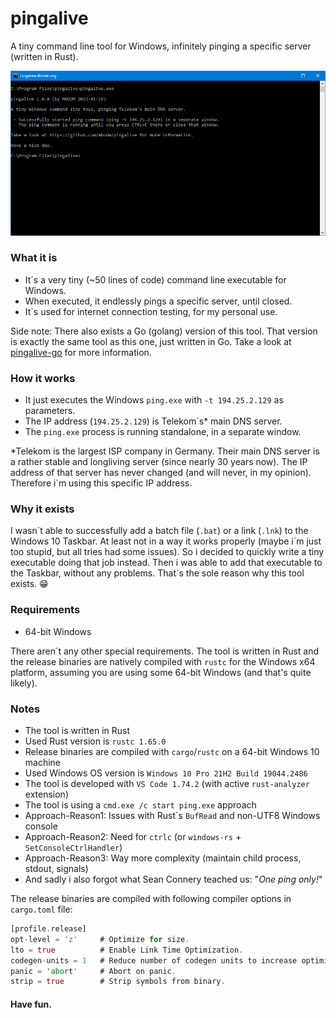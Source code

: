 # pingalive
A tiny command line tool for Windows, infinitely pinging a specific server (written in Rust).

![Screenshot](screenshot.png)

### What it is
- It´s a very tiny (~50 lines of code) command line executable for Windows.
- When executed, it endlessly pings a specific server, until closed.
- It´s used for internet connection testing, for my personal use.

Side note: There also exists a Go (golang) version of this tool. That version is exactly the same tool as this one, just written in Go. Take a look at [pingalive-go](https://github.com/mbodm/pingalive-go) for more information.

### How it works
- It just executes the Windows `ping.exe` with `-t 194.25.2.129` as parameters.
- The IP address (`194.25.2.129`) is Telekom´s* main DNS server.
- The `ping.exe` process is running standalone, in a separate window.

*Telekom is the largest ISP company in Germany. Their main DNS server is a rather stable and longliving server (since nearly 30 years now). The IP address of that server has never changed (and will never, in my opinion). Therefore i´m using this specific IP address.

### Why it exists
I wasn´t able to successfully add a batch file (`.bat`) or a link (`.lnk`) to the Windows 10 Taskbar. At least not in a way it works properly (maybe i´m just too stupid, but all tries had some issues). So i decided to quickly write a tiny executable doing that job instead. Then i was able to add that executable to the Taskbar, without any problems. That´s the sole reason why this tool exists. :grin:

### Requirements

- 64-bit Windows

There aren´t any other special requirements. The tool is written in Rust and the release binaries are natively compiled with `rustc` for the Windows x64 platform, assuming you are using some 64-bit Windows (and that's quite likely).

### Notes
- The tool is written in Rust
- Used Rust version is `rustc 1.65.0`
- Release binaries are compiled with `cargo`/`rustc` on a 64-bit Windows 10 machine
- Used Windows OS version is `Windows 10 Pro 21H2 Build 19044.2486`
- The tool is developed with `VS Code 1.74.2` (with active `rust-analyzer` extension)
- The tool is using a `cmd.exe /c start ping.exe` approach
- Approach-Reason1: Issues with Rust´s `BufRead` and non-UTF8 Windows console
- Approach-Reason2: Need for `ctrlc` (or `windows-rs` + `SetConsoleCtrlHandler`)
- Approach-Reason3: Way more complexity (maintain child process, stdout, signals)
- And sadly i also forgot what Sean Connery teached us: "_One ping only!_"

The release binaries are compiled with following compiler options in `cargo.toml` file:
```rust
[profile.release]
opt-level = 'z'     # Optimize for size.
lto = true          # Enable Link Time Optimization.
codegen-units = 1   # Reduce number of codegen units to increase optimizations.
panic = 'abort'     # Abort on panic.
strip = true        # Strip symbols from binary.
```

#### Have fun.
